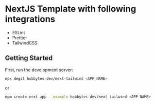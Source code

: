 # NextJS Template with following integrations

- ESLint
- Prettier
- TailwindCSS

## Getting Started

First, run the development server:

```bash
npx degit hobbytes-dev/next-tailwind <APP NAME>
```

or

```bash
npm create-next-app --example hobbytes-dev/next-tailwind <APP NAME>
```
